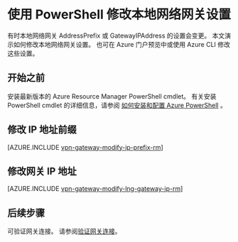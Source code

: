 <properties
    pageTitle="修改本地网关 IP 地址前缀和 VPN 网关 IP 地址 | Azure| PowerShell| Azure"
    description="本文介绍如何更改本地网络网关的 IP 地址前缀"
    services="vpn-gateway"
    documentationcenter="na"
    author="cherylmc"
    manager="timlt"
    editor=""
    tags="azure-resource-manager" />
<tags
    ms.assetid="8c7db48f-d09a-44e7-836f-1fb6930389df"
    ms.service="vpn-gateway"
    ms.devlang="na"
    ms.topic="article"
    ms.tgt_pltfrm="na"
    ms.workload="infrastructure-services"
    ms.date="04/26/2017"
    wacn.date="05/31/2017"
    ms.author="cherylmc"
    ms.translationtype="Human Translation"
    ms.sourcegitcommit="4a18b6116e37e365e2d4c4e2d144d7588310292e"
    ms.openlocfilehash="e5b3f30a2da83fb4b8af6f4f80241fa61f833a2a"
    ms.contentlocale="zh-cn"
    ms.lasthandoff="05/19/2017" />

# <a name="modify-local-network-gateway-settings-using-powershell"></a>使用 PowerShell 修改本地网络网关设置

有时本地网络网关 AddressPrefix 或 GatewayIPAddress 的设置会变更。 本文演示如何修改本地网络网关设置。 也可在 Azure 门户预览中或使用 Azure CLI 修改这些设置。

## <a name="before-you-begin"></a>开始之前

安装最新版本的 Azure Resource Manager PowerShell cmdlet。 有关安装 PowerShell cmdlet 的详细信息，请参阅 [如何安装和配置 Azure PowerShell](https://docs.microsoft.com/zh-cn/powershell/azureps-cmdlets-docs) 。

## <a name="modify-ip-address-prefixes"></a>修改 IP 地址前缀

[AZURE.INCLUDE [vpn-gateway-modify-ip-prefix-rm](../../includes/vpn-gateway-modify-ip-prefix-rm-include.md)]

## <a name="modify-the-gateway-ip-address"></a>修改网关 IP 地址

[AZURE.INCLUDE [vpn-gateway-modify-lng-gateway-ip-rm](../../includes/vpn-gateway-modify-lng-gateway-ip-rm-include.md)]

## <a name="next-steps"></a>后续步骤

可验证网关连接。 请参阅[验证网关连接](/documentation/articles/vpn-gateway-verify-connection-resource-manager/)。

<!--Update_Description: wording update-->